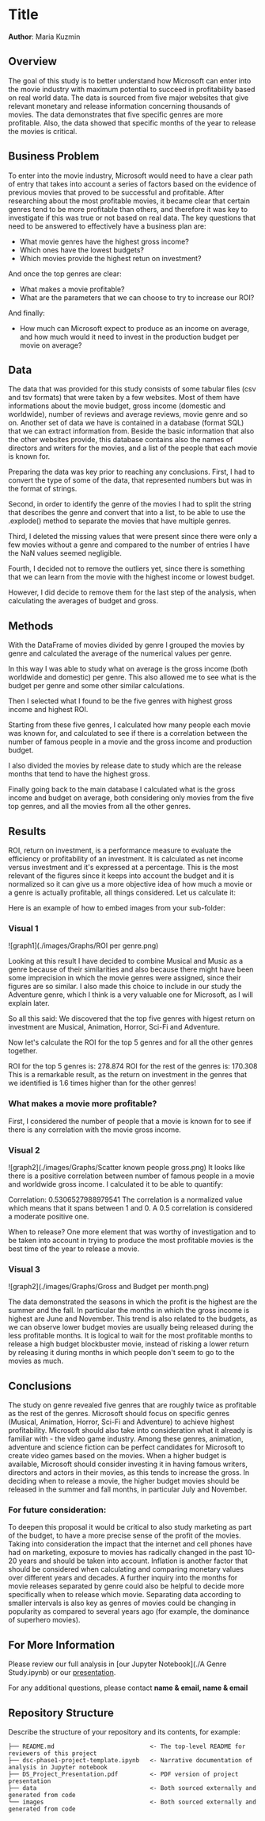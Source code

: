 # Title

**Author**: Maria Kuzmin
## Overview

The goal of this study is to better understand how Microsoft can enter into the movie industry with maximum potential to succeed in profitability based on real world data.
The data is sourced from five major websites that give relevant monetary and release information concerning thousands of movies.
The data demonstrates that five specific genres are more profitable.
Also, the data showed that specific months of the year to release the movies is critical.

## Business Problem

To enter into the movie industry, Microsoft would need to have a clear path of entry that takes into account a series of factors based on the evidence of previous movies that proved to be successful and profitable. After researching about the most profitable movies, it became clear that certain genres tend to be more profitable than others, and therefore it was key to investigate if this was true or not based on real data. The key questions that need to be answered to effectively have a business plan are:

- What movie genres have the highest gross income?
- Which ones have the lowest budgets?
- Which movies provide the highest retun on investment?

And once the top genres are clear:
- What makes a movie profitable?
- What are the parameters that we can choose to try to increase our ROI?

And finally: 
- How much can Microsoft expect to produce as an income on average, and how much would it need to invest in the production budget per movie on average?

## Data

The data that was provided for this study consists of some tabular files (csv and tsv formats) that were taken by a few websites. Most of them have informations about the movie budget, gross income (domestic and worldwide), number of reviews and average reviews, movie genre and so on.
Another set of data we have is contained in a database (format SQL) that we can extract information from.
Beside the basic information that also the other websites provide, this database contains also the names of directors and writers for the movies, and a list of the people that each movie is known for.

Preparing the data was key prior to reaching any conclusions. 
First, I had to convert the type of some of the data, that represented numbers but was in the format of strings. 

Second, in order to identify the genre of the movies I had to split the string that describes the genre and convert that into a list, to be able to use the .explode() method to separate the movies that have multiple genres.

Third, I deleted the missing values that were present since there were only a few movies without a genre and compared to the number of entries I have the NaN values seemed negligible.

Fourth, I decided not to remove the outliers yet, since there is something that we can learn from the movie with the highest income or lowest budget.

However, I did decide to remove them for the last step of the analysis, when calculating the averages of budget and gross.

## Methods

With the DataFrame of movies divided by genre I grouped the movies by genre and calculated the average of the numerical values per genre.

In this way I was able to study what on average is the gross income (both worldwide and domestic) per genre. This also allowed me to see what is the budget per genre and some other similar calculations.

Then I selected what I found to be the five genres with highest gross income and highest ROI.

Starting from these five genres, I calculated how many people each movie was known for, and calculated to see if there is a correlation between the number of famous people in a movie and the gross income and production budget.

I also divided the movies by release date to study which are the release months that tend to have the highest gross.

Finally going back to the main database I calculated what is the gross income and budget on average, both considering only movies from the five top genres, and all the movies from all the other genres.

## Results

ROI, return on investment, is a performance measure to evaluate the efficiency or profitability of an investment. It is calculated as net income versus investment and it's expressed at a percentage. This is the most relevant of the figures since it keeps into account the budget and it is normalized so it can give us a more objective idea of how much a movie or a genre is actually profitable, all things considered. Let us calculate it:

Here is an example of how to embed images from your sub-folder:

### Visual 1
![graph1](./images/Graphs/ROI per genre.png)

Looking at this result I have decided to combine Musical and Music as a genre because of their similarities and also because there might have been some imprecision in which the movie genres were assigned, since their figures are so similar. I also made this choice to include in our study the Adventure genre, which I think is a very valuable one for Microsoft, as I will explain later.

So all this said: We discovered that the top five genres with higest return on investment are Musical, Animation, Horror, Sci-Fi and Adventure.

Now let's calculate the ROI for the top 5 genres and for all the other genres together.

ROI for the top 5 genres is: 278.874 
ROI for the rest of the genres is: 170.308
This is a remarkable result, as the return on investment in the genres that we identified is 1.6 times higher than for the other genres!

### What makes a movie more profitable?
First, I considered the number of people that a movie is known for to see if there is any correlation with the movie gross income.

### Visual 2
![graph2](./images/Graphs/Scatter known people gross.png)
It looks like there is a positive correlation between number of famous people in a movie and worldwide gross income.
I calculated it to be able to quantify:

Correlation:  0.5306527988979541
The correlation is a normalized value which means that it spans between 1 and 0.
A 0.5 correlation is considered a moderate positive one.

When to release?
One more element that was worthy of investigation and to be taken into account in trying to produce the most profitable movies is the best time of the year to release a movie.

### Visual 3
![graph2](./images/Graphs/Gross and Budget per month.png)

The data demonstrated the seasons in which the profit is the highest are the summer and the fall. In particular the months in which the gross income is highest are June and November. This trend is also related to the budgets, as we can observe lower budget movies are usually being released during the less profitable months. It is logical to wait for the most profitable months to release a high budget blockbuster movie, instead of risking a lower return by releasing it during months in which people don't seem to go to the movies as much.


## Conclusions
The study on genre revealed five genres that are roughly twice as profitable as the rest of the genres.
Microsoft should focus on specific genres (Musical, Animation, Horror, Sci-Fi and Adventure) to achieve highest profitability.
Microsoft should also take into consideration what it already is familiar with - the video game industry. Among these genres, animation, adventure and science fiction can be perfect candidates for Microsoft to create video games based on the movies.
When a higher budget is available, Microsoft should consider investing it in having famous writers, directors and actors in their movies, as this tends to increase the gross.
In deciding when to release a movie, the higher budget movies should be released in the summer and fall months, in particular July and November.
### For future consideration:
To deepen this proposal it would be critical to also study marketing as part of the budget, to have a more precise sense of the profit of the movies. Taking into consideration the impact that the internet and cell phones have had on marketing, exposure to movies has radically changed in the past 10-20 years and should be taken into account.
Inflation is another factor that should be considered when calculating and comparing monetary values over different years and decades.
A further inquiry into the months for movie releases separated by genre could also be helpful to decide more specifically when to release which movie.
Separating data according to smaller intervals is also key as genres of movies could be changing in popularity as compared to several years ago (for example, the dominance of superhero movies).

## For More Information

Please review our full analysis in [our Jupyter Notebook](./A Genre Study.ipynb) or our [presentation](./DS_Project_Presentation.pdf).

For any additional questions, please contact **name & email, name & email**

## Repository Structure

Describe the structure of your repository and its contents, for example:

```
├── README.md                           <- The top-level README for reviewers of this project
├── dsc-phase1-project-template.ipynb   <- Narrative documentation of analysis in Jupyter notebook
├── DS_Project_Presentation.pdf         <- PDF version of project presentation
├── data                                <- Both sourced externally and generated from code
└── images                              <- Both sourced externally and generated from code
```